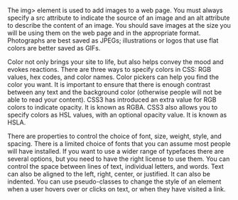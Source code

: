 The img> element is used to add images to a web page. 
 You must always specify a src attribute to indicate the source of an image and an alt attribute to describe the content of an image. 
 You should save images at the size you will be using them on the web page and in the appropriate format. 
 Photographs are best saved as JPEGs; illustrations or logos that use flat colors are better saved as GIFs. 

Color not only brings your site to life, but also helps convey the mood and evokes reactions. 
 There are three ways to specify colors in CSS: RGB values, hex codes, and color names. 
Color pickers can help you find the color you want. 
 It is important to ensure that there is enough contrast between any text and the background color (otherwise people will not be able to read your content). 
 CSS3 has introduced an extra value for RGB colors to indicate opacity. It is known as RGBA. 
 CSS3 also allows you to specify colors as HSL values, with an optional opacity value. It is known as HSLA. 

There are properties to control the choice of font, size, weight, style, and spacing. 
 There is a limited choice of fonts that you can assume most people will have installed. 
 If you want to use a wider range of typefaces there are several options, but you need to have the right license to use them. 
 You can control the space between lines of text, individual letters, and words. Text can also be aligned to the left, right, center, or justified. It can also be indented. 
 You can use pseudo-classes to change the style of an element when a user hovers over or clicks on text, or when they have visited a link. 
 
